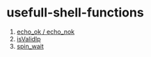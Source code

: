 # usefull-shell-functions

1. [echo_ok / echo_nok](https://github.com/mustafaerbay/usefull-shell-functions/blob/master/common/ok_nok.sh)
2. [isValidIp](https://github.com/mustafaerbay/usefull-shell-functions/blob/master/common/isValidIp.sh)
3. [spin_wait](https://github.com/mustafaerbay/usefull-shell-functions/blob/master/common/spinWait.sh)
